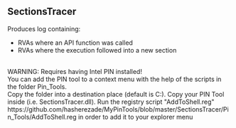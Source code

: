SectionsTracer
---
Produces log containing:
+ RVAs where an API function was called
+ RVAs where the execution followed into a new section

<br/>
WARNING: Requires having Intel PIN installed!
<br/>
You can add the PIN tool to a context menu with the help of the scripts in the folder Pin_Tools.<br/>
Copy the folder into a destination place (default is C:). Copy your PIN Tool inside (i.e. SectionsTracer.dll). Run the registry script "AddToShell.reg"
https://github.com/hasherezade/MyPinTools/blob/master/SectionsTracer/Pin_Tools/AddToShell.reg in order to add it to your explorer menu
